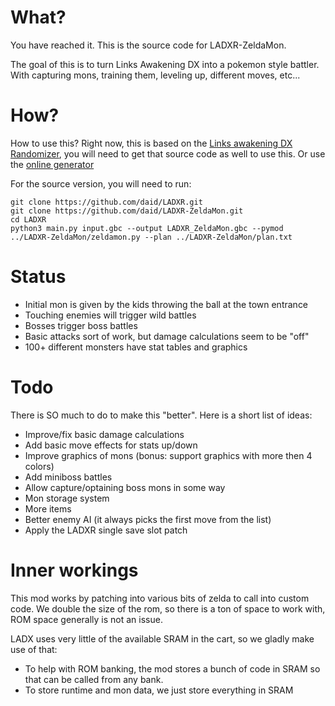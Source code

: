 # What?

You have reached it. This is the source code for LADXR-ZeldaMon.

The goal of this is to turn Links Awakening DX into a pokemon style battler. With capturing mons, training them, leveling up, different moves, etc...

# How?

How to use this? Right now, this is based on the [Links awakening DX Randomizer](https://github.com/daid/LADXR/), you will need to get that source code as well to use this.
Or use the [online generator](https://ladxr.daid.eu/latest/mon/)

For the source version, you will need to run:
```
git clone https://github.com/daid/LADXR.git
git clone https://github.com/daid/LADXR-ZeldaMon.git
cd LADXR
python3 main.py input.gbc --output LADXR_ZeldaMon.gbc --pymod ../LADXR-ZeldaMon/zeldamon.py --plan ../LADXR-ZeldaMon/plan.txt
```

# Status

* Initial mon is given by the kids throwing the ball at the town entrance
* Touching enemies will trigger wild battles
* Bosses trigger boss battles
* Basic attacks sort of work, but damage calculations seem to be "off"
* 100+ different monsters have stat tables and graphics

# Todo

There is SO much to do to make this "better". Here is a short list of ideas:

* Improve/fix basic damage calculations
* Add basic move effects for stats up/down
* Improve graphics of mons (bonus: support graphics with more then 4 colors)
* Add miniboss battles
* Allow capture/optaining boss mons in some way
* Mon storage system
* More items
* Better enemy AI (it always picks the first move from the list)
* Apply the LADXR single save slot patch

# Inner workings

This mod works by patching into various bits of zelda to call into custom code. We double the size of the rom, so there is a ton of space to work with, ROM space generally is not an issue.

LADX uses very little of the available SRAM in the cart, so we gladly make use of that:
* To help with ROM banking, the mod stores a bunch of code in SRAM so that can be called from any bank.
* To store runtime and mon data, we just store everything in SRAM
